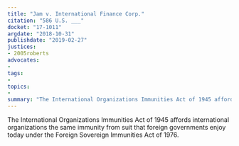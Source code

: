 ```yaml
---
title: "Jam v. International Finance Corp."
citation: "586 U.S. ___"
docket: "17-1011"
argdate: "2018-10-31"
publishdate: "2019-02-27"
justices:
- 2005roberts
advocates:
- 
tags:
- 
topics:
- 
summary: "The International Organizations Immunities Act of 1945 affords international organizations the same immunity from suit that foreign governments enjoy today under the Foreign Sovereign Immunities Act of 1976."
---
```

The International Organizations Immunities Act of 1945 affords international organizations the same immunity from suit that foreign governments enjoy today under the Foreign Sovereign Immunities Act of 1976.